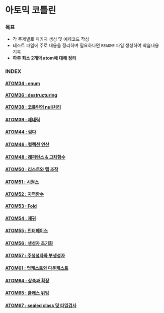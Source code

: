 # 아토믹 코틀린

### 목표

* 각 주제별로 패키지 생성 및 예제코드 작성
* 테스트 파일에 주로 내용을 정리하며 필요하다면 `README` 파일 생성하여 학습내용 기록
* **하루 최소 2개의 atom에 대해 정리**

### INDEX

#### [ATOM34 : enum](./atom34)
#### [ATOM36 : destructuring](./atom36)
#### [ATOM38 : 코틀린의 null처리](./atom38)
#### [ATOM39 : 제네릭](./atom39)
#### [ATOM44 : 람다](./atom44)
#### [ATOM46 : 컬렉션 연산](./atom46)
#### [ATOM48 : 래퍼런스 & 고차함수](./atom48)
#### [ATOM50 : 리스트와 맵 조작](./atom50)
#### [ATOM51 : 시퀀스](./atom51)
#### [ATOM52 : 지역함수](./atom52)
#### [ATOM53 : Fold](./atom53)
#### [ATOM54 : 재귀](./atom54)
#### [ATOM55 : 인터페이스](./atom55)
#### [ATOM56 : 생성자 초기화](./atom56)
#### [ATOM57 : 주생성자와 부생성자](./atom57)
#### [ATOM61 : 업캐스트와 다운캐스트](./atom61)
#### [ATOM64 : 상속과 확장](./atom64)
#### [ATOM65 : 클래스 위임](./atom65)
#### [ATOM67 : sealed class 및 타입검사](./atom67)